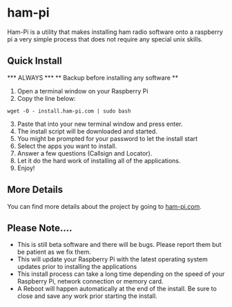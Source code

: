 # ham-pi
Ham-Pi is a utility that makes installing ham radio software onto a raspberry pi a very simple process that does not require any special unix skills.

## Quick Install
*** ALWAYS *** ** Backup before installing any software **
1. Open a terminal window on your Raspberry Pi
2. Copy the line below:

```
wget -O - install.ham-pi.com | sudo bash 
```

3. Paste that into your new terminal window and press enter.
4. The install script will be downloaded and started.
5. You might be prompted for your password to let the install start
6. Select the apps you want to install.
7. Answer a few questions (Callsign and Locator).
8. Let it do the hard work of installing all of the applications.
9. Enjoy!

## More Details
You can find more details about the project by going to [ham-pi.com](http://ham-pi.com).

## Please Note....
- This is still beta software and there will be bugs.  Please report them but be patient as we fix them.
- This will update your Raspberry Pi with the latest operating system updates prior to installing the applications
- This install process can take a long time depending on the speed of your Raspberry Pi, network connection or memory card.
- A Reboot will happen automatically at the end of the install.  Be sure to close and save any work prior starting the install.
